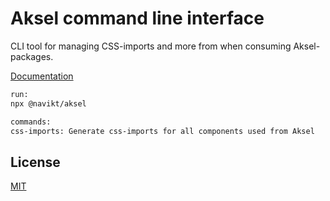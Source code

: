 # Aksel command line interface

CLI tool for managing CSS-imports and more from when consuming Aksel-packages.

[Documentation](https://aksel.nav.no/preview/grunnleggende/kode/kommandolinje)

```bash
run:
npx @navikt/aksel

commands:
css-imports: Generate css-imports for all components used from Aksel
```

## License

[MIT](https://github.com/navikt/aksel/blob/main/LICENCE)
